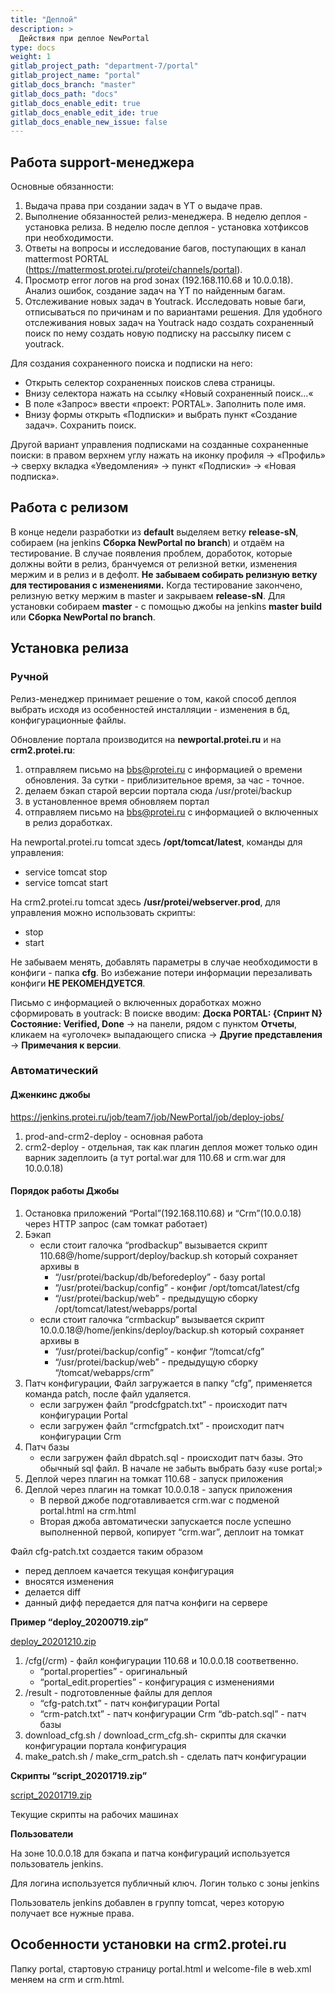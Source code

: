 ```yaml
---
title: "Деплой"
description: >
  Действия при деплое NewPortal
type: docs
weight: 1
gitlab_project_path: "department-7/portal"
gitlab_project_name: "portal"
gitlab_docs_branch: "master"
gitlab_docs_path: "docs"
gitlab_docs_enable_edit: true
gitlab_docs_enable_edit_ide: true
gitlab_docs_enable_new_issue: false
---
```


## Работа support-менеджера


Основные обязанности:


1. Выдача права при создании задач в YT о выдаче прав.
2. Выполнение обязанностей релиз-менеджера. В неделю деплоя - установка релиза. В неделю после деплоя - установка хотфиксов при необходимости.
3. Ответы на вопросы и исследование багов, поступающих в канал mattermost PORTAL (https://mattermost.protei.ru/protei/channels/portal).
4. Просмотр error логов на prod зонах (192.168.110.68 и 10.0.0.18). Анализ ошибок, создание задач на YT по найденным багам.
5. Отслеживание новых задач в Youtrack. Исследовать новые баги, отписываться по причинам и по вариантами решения. Для удобного отслеживания новых задач на Youtrack надо создать сохраненный поиск по нему создать новую подписку на рассылку писем с youtrack. 


Для создания сохраненного поиска и подписки на него:


* Открыть селектор сохраненных поисков слева страницы.
* Внизу селектора нажать на ссылку «Новый сохраненный поиск…«
* В поле «Запрос» ввести «проект: PORTAL». Заполнить поле имя.
* Внизу формы открыть «Подписки» и выбрать пункт «Создание задач». Сохранить поиск.


Другой вариант управления подписками на созданные сохраненные поиски: в правом верхнем углу нажать на иконку профиля → «Профиль» → сверху вкладка «Уведомления» → пункт «Подписки» → «Новая подписка». 




## Работа с релизом


В конце недели разработки из **default** выделяем ветку **release-sN**, собираем (на jenkins **Сборка NewPortal по branch**) и отдаём на тестирование.
В случае появления проблем, доработок, которые должны войти в релиз, бранчуемся от релизной ветки, изменения мержим и в релиз и в дефолт. **Не забываем собирать релизную ветку для тестирования с изменениями.**
Когда тестирование закончено, релизную ветку мержим в master и закрываем **release-sN**.
Для установки собираем **master** - с помощью джобы на jenkins **master build** или **Сборка NewPortal по branch**.


## Установка релиза
### Ручной


Релиз-менеджер принимает решение о том, какой способ деплоя выбрать исходя из особенностей инсталляции - изменения в бд, конфигурационные файлы.

Обновление портала производится на **newportal.protei.ru** и на **crm2.protei.ru**: 



1. отправляем письмо на bbs@protei.ru с информацией о времени обновления. За сутки - приблизительное время, за час - точное.
2. делаем бэкап старой версии портала сюда /usr/protei/backup
3. в установленное время обновляем портал
4. отправляем письмо на bbs@protei.ru с информацией о включенных в релиз доработках.


 На newportal.protei.ru tomcat здесь **/opt/tomcat/latest**, команды для управления:

* service tomcat stop
* service tomcat start


На crm2.protei.ru tomcat здесь **/usr/protei/webserver.prod**, для управления можно использовать скрипты:

* stop
* start


Не забываем менять, добавлять параметры в случае необходимости в конфиги - папка **cfg**. Во избежание потери информации перезаливать конфиги **НЕ РЕКОМЕНДУЕТСЯ**.

Письмо с информацией о включенных доработках можно сформировать в youtrack:
В поиске вводим: **Доска PORTAL: {Спринт N} Состояние: Verified, Done** → на панели, рядом с пунктом **Отчеты**, кликаем на «уголочек» выпадающего списка → **Другие представления** → **Примечания к версии**. 


### Автоматический
#### Дженкинс джобы

https://jenkins.protei.ru/job/team7/job/NewPortal/job/deploy-jobs/

1. prod-and-crm2-deploy - основная работа
2. crm2-deploy - отдельная, так как плагин деплоя может только один варник задеплоить (а тут portal.war для 110.68 и crm.war для 10.0.0.18)


#### Порядок работы Джобы

1. Остановка приложений “Portal”(192.168.110.68) и “Crm”(10.0.0.18) через HTTP запрос (сам томкат работает)
2. Бэкап
   - если стоит галочка “prodbackup” вызывается скрипт 110.68@/home/support/deploy/backup.sh который сохраняет архивы в
       - “/usr/protei/backup/db/beforedeploy” - базу portal
       - “/usr/protei/backup/config” - конфиг /opt/tomcat/latest/cfg
       - “/usr/protei/backup/web” - предыдущую сборку /opt/tomcat/latest/webapps/portal
   - если стоит галочка “crmbackup” вызывается скрипт 10.0.0.18@/home/jenkins/deploy/backup.sh который сохраняет архивы в
       - “/usr/protei/backup/config” - конфиг “/tomcat/cfg”
       - “/usr/protei/backup/web” - предыдущую сборку “/tomcat/webapps/crm”
3. Патч конфигурации, Файл загружается в папку “cfg”, применяется команда patch, после файл удаляется.
   - если загружен файл “prodcfgpatch.txt” - происходит патч конфигурации Portal
   - если загружен файл “crmcfgpatch.txt” - происходит патч конфигурации Crm
4. Патч базы
   -  если загружен файл dbpatch.sql - происходит патч базы. Это обычный sql файл. В начале не забыть выбрать базу «use portal;»
5. Деплой через плагин на томкат 110.68 - запуск приложения
6. Деплой через плагин на томкат 10.0.0.18 - запуск приложения
   - В первой джобе подготавливается crm.war c подменой portal.html на crm.html
   - Вторая джоба автоматически запускается после успешно выполненной первой, копирует “crm.war”, деплоит на томкат


Файл cfg-patch.txt создается таким образом


- перед деплоем качается текущая конфигурация
- вносятся изменения
- делается diff
- данный дифф передается для патча конфиги на сервере


**Пример “deploy_20200719.zip”**


[deploy_20201210.zip](deploy_20201210.zip)



1. /cfg(/crm) - файл конфигурации 110.68 и 10.0.0.18 соответвенно.
   - “portal.properties” - оригинальный
   - “portal_edit.properties” - конфигурация с изменениями
2. /result - подготовленные файлы для деплоя
   - “cfg-patch.txt” - патч конфигурации Portal
   - “crm-patch.txt” - патч конфигурации Crm “db-patch.sql” - патч базы
3. download_cfg.sh / download_crm_cfg.sh- скрипты для скачки конфигурации портала конфигурация
4. make_patch.sh / make_crm_patch.sh - сделать патч конфигурации


**Скрипты “script_20201719.zip”**


[script_20201719.zip](script_20201719.zip )


Текущие скрипты на рабочих машинах


**Пользователи**


На зоне 10.0.0.18 для бэкапа и патча конфигураций используется пользователь jenkins.

Для логина используется публичный ключ. Логин только с зоны jenkins

Пользователь jenkins добавлен в группу tomcat, через которую получает все нужные права. 


## Особенности установки на crm2.protei.ru


Папку portal, стартовую страницу portal.html и welcome-file в web.xml меняем на crm и crm.html. 













